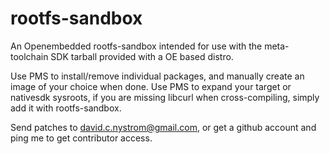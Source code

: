 rootfs-sandbox
==============

An Openembedded rootfs-sandbox intended for use with the 
meta-toolchain SDK tarball provided with a OE based distro.

Use PMS to install/remove individual packages, and manually 
create an image of your choice when done.
Use PMS to expand your target or nativesdk sysroots, if you
are missing libcurl when cross-compiling, simply add it 
with rootfs-sandbox.

Send patches to david.c.nystrom@gmail.com, or get a github account
and ping me to get contributor access.
